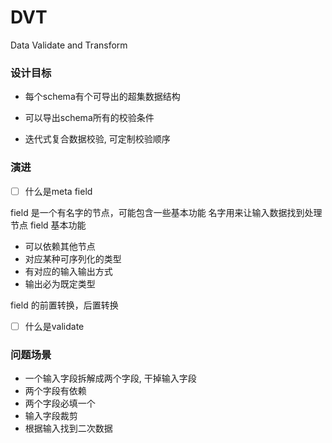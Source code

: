 # DVT
Data Validate and Transform

### 设计目标

- 每个schema有个可导出的超集数据结构

- 可以导出schema所有的校验条件

- 迭代式复合数据校验, 可定制校验顺序


### 演进

- [ ] 什么是meta field

field 是一个有名字的节点，可能包含一些基本功能
名字用来让输入数据找到处理节点
field 基本功能
- 可以依赖其他节点
- 对应某种可序列化的类型
- 有对应的输入输出方式
- 输出必为既定类型

field 的前置转换，后置转换

- [ ] 什么是validate


### 问题场景

- 一个输入字段拆解成两个字段, 干掉输入字段
- 两个字段有依赖
- 两个字段必填一个
- 输入字段裁剪
- 根据输入找到二次数据



